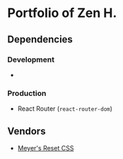 # Portfolio of Zen H.


## Dependencies

### Development
-

### Production
- React Router (`react-router-dom`)

## Vendors
- [Meyer's Reset CSS](https://meyerweb.com/eric/tools/css/reset/)
